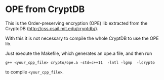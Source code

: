 # OPE from CryptDB

This is the Order-preserving encryption (OPE) lib extracted from the CryptoDB (http://css.csail.mit.edu/cryptdb/).

With this it is not necessary to compile the whole CryptDB to use the OPE lib.

Just execute the Makefile, which generates an ope.a file, and then run 

```
g++ <your_cpp_file> crypto/ope.a -std=c++11  -lntl -lgmp  -lcrypto
```
to compile ```<your_cpp_file>```.
